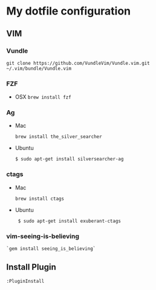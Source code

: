 # My dotfile configuration 

## VIM
  ### Vundle
  `git clone https://github.com/VundleVim/Vundle.vim.git ~/.vim/bundle/Vundle.vim`

  ### FZF
  * OSX 
    `brew install fzf`

  ### Ag 

  * Mac

     `brew install the_silver_searcher`

  * Ubuntu

      `$ sudo apt-get install silversearcher-ag`

  ### ctags

  * Mac

      `brew install ctags`

  * Ubuntu

     ` $ sudo apt-get install exuberant-ctags` 

  ### vim-seeing-is-believing

    `gem install seeing_is_believing`

## Install Plugin

  `:PluginInstall`





